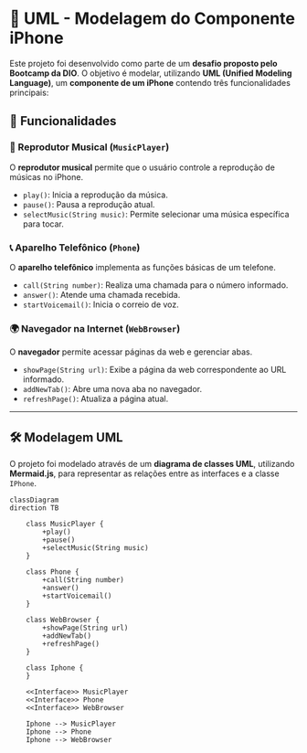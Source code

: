 # 📱 UML - Modelagem do Componente iPhone  

Este projeto foi desenvolvido como parte de um **desafio proposto pelo Bootcamp da DIO**. O objetivo é modelar, utilizando **UML (Unified Modeling Language)**, um **componente de um iPhone** contendo três funcionalidades principais:  

## 🎯 Funcionalidades  

### 🎵 Reprodutor Musical (`MusicPlayer`)  
O **reprodutor musical** permite que o usuário controle a reprodução de músicas no iPhone.  
- `play()`: Inicia a reprodução da música.  
- `pause()`: Pausa a reprodução atual.  
- `selectMusic(String music)`: Permite selecionar uma música específica para tocar.  

### 📞 Aparelho Telefônico (`Phone`)  
O **aparelho telefônico** implementa as funções básicas de um telefone.  
- `call(String number)`: Realiza uma chamada para o número informado.  
- `answer()`: Atende uma chamada recebida.  
- `startVoicemail()`: Inicia o correio de voz.  

### 🌍 Navegador na Internet (`WebBrowser`)  
O **navegador** permite acessar páginas da web e gerenciar abas.  
- `showPage(String url)`: Exibe a página da web correspondente ao URL informado.  
- `addNewTab()`: Abre uma nova aba no navegador.  
- `refreshPage()`: Atualiza a página atual.  

---

## 🛠 Modelagem UML  

O projeto foi modelado através de um **diagrama de classes UML**, utilizando **Mermaid.js**, para representar as relações entre as interfaces e a classe `IPhone`.  

```mermaid
classDiagram
direction TB

    class MusicPlayer {
        +play()
        +pause()
        +selectMusic(String music)
    }

    class Phone {
        +call(String number)
        +answer()
        +startVoicemail()
    }

    class WebBrowser {
        +showPage(String url)
        +addNewTab()
        +refreshPage()
    }

    class Iphone {
    }

    <<Interface>> MusicPlayer
    <<Interface>> Phone
    <<Interface>> WebBrowser

    Iphone --> MusicPlayer
    Iphone --> Phone
    Iphone --> WebBrowser
